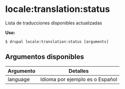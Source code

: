 # locale:translation:status
Lista de traducciones disponibles actualizadas

**Uso:**
```
$ drupal locale:translation:status [arguments]
```

## Argumentos disponibles
Argumento | Detalles
---------|-------------
language | Idioma por ejemplo es o Español
